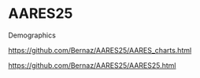 # AARES25
Demographics

https://github.com/Bernaz/AARES25/AARES_charts.html

https://github.com/Bernaz/AARES25/AARES25.html



